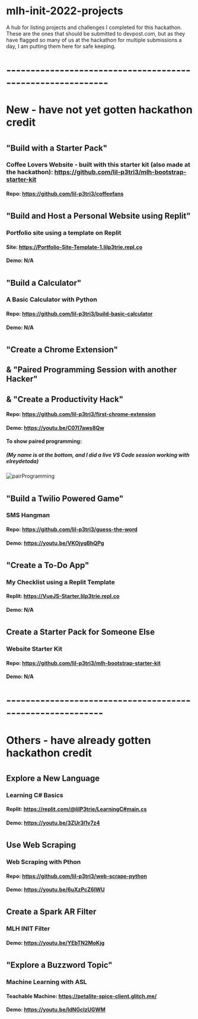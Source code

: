 # mlh-init-2022-projects
A hub for listing projects and challenges I completed for this hackathon.
These are the ones that should be submitted to devpost.com, but as they have flagged so many of us at the hackathon for multiple submissions a day, I am putting them here for safe keeping. 

# -----------------------------------------------------------
# New - have not yet gotten hackathon credit
# 
## "Build with a Starter Pack" 
### Coffee Lovers Website - built with this starter kit (also made at the hackathon): <https://github.com/lil-p3tri3/mlh-bootstrap-starter-kit>
#### Repo: https://github.com/lil-p3tri3/coffeefans

# 
## "Build and Host a Personal Website using Replit"
### Portfolio site using a template on Replit
#### Site: https://Portfolio-Site-Template-1.lilp3trie.repl.co
#### Demo: N/A

# 
## "Build a Calculator"
### A Basic Calculator with Python
#### Repo: https://github.com/lil-p3tri3/build-basic-calculator
#### Demo: N/A

# 
## "Create a Chrome Extension"
## & "Paired Programming Session with another Hacker"
## & "Create a Productivity Hack"
#### Repo: https://github.com/lil-p3tri3/first-chrome-extension
#### Demo: https://youtu.be/C07I7aws8Qw
#### To show paired programming: 
##### (My name is at the bottom, and I did a live VS Code session working with elreydetoda)
![pairProgramming](https://user-images.githubusercontent.com/25125692/124408066-6f847180-dd13-11eb-8aa6-c98d3fbc1bfd.PNG)

# 
## "Build a Twilio Powered Game" 
### SMS Hangman
#### Repo: https://github.com/lil-p3tri3/guess-the-word
#### Demo: https://youtu.be/VKOjyqBhQPg

# 
## "Create a To-Do App"
### My Checklist using a Replit Template
#### Replit: https://VueJS-Starter.lilp3trie.repl.co
#### Demo: N/A

# 
## Create a Starter Pack for Someone Else
### Website Starter Kit
#### Repo: https://github.com/lil-p3tri3/mlh-bootstrap-starter-kit
#### Demo: N/A
# 

# ----------------------------------------------------------
# Others - have already gotten hackathon credit
# 
## Explore a New Language
### Learning C# Basics 
#### Replit: https://replit.com/@lilP3trie/LearningC#main.cs
#### Demo: https://youtu.be/3ZUr3l1v7z4

# 
## Use Web Scraping 
### Web Scraping with Pthon
#### Repo: https://github.com/lil-p3tri3/web-scrape-python
#### Demo: https://youtu.be/6uXzPcZ6lWU

# 
## Create a Spark AR Filter
### MLH INIT Filter
#### Demo: https://youtu.be/YEbTN2MoKjg

# 
## "Explore a Buzzword Topic"
### Machine Learning with ASL
#### Teachable Machine: https://petalite-spice-client.glitch.me/
#### Demo: https://youtu.be/ldNGclzUGWM
